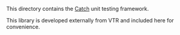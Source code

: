 This directory contains the [Catch](https://github.com/philsquared/Catch) unit testing framework.

This library is developed externally from VTR and included here for convenience.
